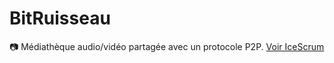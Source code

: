 # BitRuisseau
📷 Médiathèque audio/vidéo partagée avec un protocole P2P. [Voir IceScrum](https://etml.icescrum.com/p/BITMATVELI/#/backlog/sandbox)
